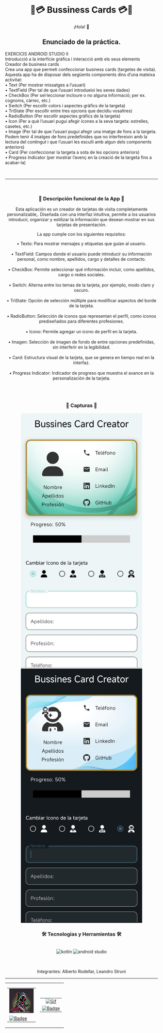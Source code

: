 <div align="center">

# 💸💳 Bussiness Cards 💳💸

¡Hola! 👋 <br>

## Enunciado de la práctica.

<p align="left">
 EXERCICIS ANDROID STUDIO II</br>
Introducció a la interfície gràfica i interacció amb els seus elements</br>
 Creador de business cards</br>
Crea una app que permeti confeccionar business cards (targetes de visita).</br>
Aquesta app ha de disposar dels següents components dins d’una mateixa activitat:</br>
• Text (Per mostrar missatges a l’usuari)</br>
• TextField (Per tal de que l’usuari introdueixi les seves dades)</br>
• CheckBox (Per sel·leccionar incloure o no alguna informació; per ex. cognoms,
càrrec, etc.)</br>
• Switch (Per escollir colors i aspectes gràfics de la targeta)</br>
• TriState (Per escollir entre tres opcions que decidiu vosaltres)</br>
• RadioButton (Per escollir aspectes gràfics de la targeta)</br>
• Icon (Per a què l’usuari pugui afegir icones a la seva targeta: estrelles, casetes, etc.)</br>
• Image (Per tal de que l’usuari pugui afegir una imatge de fons a la targeta. Podem
tenir 4 imatges de fons predefinides que no interfereixin amb la lectura del contingut i
que l’usuari les esculli amb algun dels components anteriors)</br>
• Card (Per confeccionar la targeta a sota de les opcions anteriors)</br>
• Progress Indicator (per mostrar l’avenç en la creació de la targeta fins a acabar-la)</br>
   
</p>


</br>


---

</br>

### 📝 **Descripción funcional de la App** 📝


<p>
Esta aplicación es un creador de tarjetas de visita completamente personalizable,. Diseñada con una interfaz intuitiva, permite a los usuarios introducir, organizar y estilizar la información que desean mostrar en sus tarjetas de presentación.</br>
</p>
<p>
 La app cumple con los siguientes requisitos:</br>

• Texto: Para mostrar mensajes y etiquetas que guían al usuario.</br>
</br>
• TextField: Campos donde el usuario puede introducir su información personal, como nombre, apellidos, cargo y detalles de contacto.</br>
</br>
• CheckBox: Permite seleccionar qué información incluir, como apellidos, cargo o redes sociales.</br>
</br>
• Switch: Alterna entre los temas de la tarjeta, por ejemplo, modo claro y oscuro.</br>
</br>
• TriState: Opción de selección múltiple para modificar aspectos del borde de la tarjeta.</br>
</br>
• RadioButton: Selección de iconos que representan el perfil, como iconos prediseñados para diferentes profesiones.</br>
</br>
• Icono: Permite agregar un icono de perfil en la tarjeta.</br>
</br>
• Imagen: Selección de imagen de fondo de entre opciones predefinidas, sin interferir en la legibilidad.</br>
</br>
• Card: Estructura visual de la tarjeta, que se genera en tiempo real en la interfaz.</br>
</br>
• Progress Indicator: Indicador de progreso que muestra el avance en la personalización de la tarjeta.</br>
</br>
</p>
</br>

### 📸 **Capturas** 📸

<div align="center">
  <img src="app/src/main/res/drawable/print_readme_1.jpg" alt="Captura_1" width="400"/>
  <img src="app/src/main/res/drawable/print_readme_2.jpg" alt="Captura_2" width="400"/>
</div>


### 🛠️ Tecnologías y Herramientas 🛠️

</br>

<img alt="kotlin" src="https://user-images.githubusercontent.com/25181517/185062810-7ee0c3d2-17f2-4a98-9d8a-a9576947692b.png" width="80"/>  
<img alt="android studio" src="https://user-images.githubusercontent.com/25181517/192108895-20dc3343-43e3-4a54-a90e-13a4abbc57b9.png" width="80"/><br><br><br>


<p>
  Integrantes:
  Alberto Rodellar,
  Leandro Struni</br>
</p>

***


<table align="center">
  <tr>
    <td>
      <table align="center">
        <tr>
          <td align="center">
            <a href="https://github.com/LeanEmanuel">
              <img src="https://github.com/LeanEmanuel/Images/blob/main/Leandro.png" alt="Mini Leandro" width="80">
            </a>
          </td>
        </tr>
        <tr>
          <td>
            <a href="https://github.com/LeanEmanuel">
              <img src="https://img.shields.io/badge/LeanEmanuel-Git?style=flat&logo=github&logoColor=white&labelColor=black&color=50e520&label=GitHub" alt="Badge">
            </a>
          </td>
        </tr>
      </table>
    </td>
    <td>
      <table align="center">
        <tr>
          <td align="center">
            <a href="https://github.com/AlbertoRodellar">
              <img src="https://media.tenor.com/33I1sOQI3V4AAAAi/heimerdinger.gif" alt="Gif" width="80">
            </a>
          </td>
        </tr>
        <tr>
          <td>
            <a href="https://github.com/AlbertoRodellar">
              <img src="https://img.shields.io/badge/AlbertoRodellar-Git?style=flat&logo=github&logoColor=white&labelColor=black&color=50e520&label=GitHub" alt="Badge">
            </a>
          </td>
        </tr>
      </table>
    </td>
  </tr>
</table>
 

<!-- Logo GitHub -->

</div>
